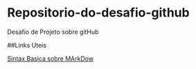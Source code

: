 # Repositorio-do-desafio-github
Desafio de Projeto sobre gitHub

##Links Uteis

[Sintax Basica sobre MArkDow](https://www.markdownguide.org/basic-syntax/)
